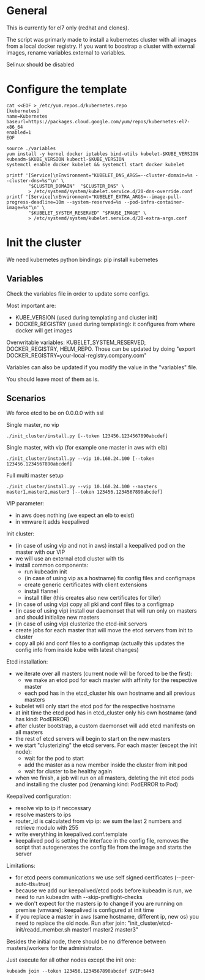 # General

This is currently for el7 only (redhat and clones).

The script was primarly made to install a kubernetes cluster with all images from a local docker registry.
If you want to boostrap a cluster with external images, rename variables.external to variables.  

Selinux should be disabled

# Configure the template #

    cat <<EOF > /etc/yum.repos.d/kubernetes.repo
    [kubernetes]
    name=Kubernetes
    baseurl=https://packages.cloud.google.com/yum/repos/kubernetes-el7-x86_64
    enabled=1
    EOF

    source ./variables
    yum install -y kernel docker iptables bind-utils kubelet-$KUBE_VERSION kubeadm-$KUBE_VERSION kubectl-$KUBE_VERSION
    systemctl enable docker kubelet && systemctl start docker kubelet

    printf '[Service]\nEnvironment="KUBELET_DNS_ARGS=--cluster-domain=%s --cluster-dns=%s"\n' \
            "$CLUSTER_DOMAIN"  "$CLUSTER_DNS" \
            > /etc/systemd/system/kubelet.service.d/20-dns-override.conf
    printf '[Service]\nEnvironment="KUBELET_EXTRA_ARGS=--image-pull-progress-deadline=10m --system-reserved=%s --pod-infra-container-image=%s"\n' \
            "$KUBELET_SYSTEM_RESERVED" "$PAUSE_IMAGE" \
            > /etc/systemd/system/kubelet.service.d/20-extra-args.conf

# Init the cluster #

We need kubernetes python bindings: pip install kubernetes

## Variables ##

Check the variables file in order to update some configs.

Most important are:

* KUBE_VERSION (used during templating and cluster init)
* DOCKER_REGISTRY (used during templating): it configures from where docker will get images

Overwritable variables: KUBELET_SYSTEM_RESERVED, DOCKER_REGISTRY, HELM_REPO. Those can be updated by doing
"export DOCKER_REGISTRY=your-local-registry.company.com"

Variables can also be updated if you modify the value in the "variables" file.

You should leave most of them as is. 


## Scenarios ##
We force etcd to be on 0.0.0.0 with ssl

Single master, no vip

    ./init_cluster/install.py [--token 123456.1234567890abcdef]

Single master, with vip (for example one master in aws with elb)

    ./init_cluster/install.py --vip 10.160.24.100 [--token 123456.1234567890abcdef]

Full multi master setup

    ./init_cluster/install.py --vip 10.160.24.100 --masters master1,master2,master3 [--token 123456.1234567890abcdef]

VIP parameter:

* in aws does nothing (we expect an elb to exist)
* in vmware it adds keepalived

Init cluster:
- (in case of using vip and not in aws) install a keepalived pod on the master with our VIP
- we will use an external etcd cluster with tls
- install common components:
	- run kubeadm init
	- (in case of using vip as a hostname) fix config files and configmaps
	- create generic certificates with client extensions
	- install flannel
	- install tiller (this creates also new certificates for tiller)
- (in case of using vip) copy all pki and conf files to a configmap
- (in case of using vip) install our daemonset that will run only on masters and should initialize new masters
- (in case of using vip) clusterize the etcd-init servers
- create jobs for each master that will move the etcd servers from init to cluster
- copy all pki and conf files to a configmap (actually this updates the config info from inside kube with latest changes)

Etcd installation:
- we iterate over all masters (current node will be forced to be the first):
	- we make an etcd pod for each master with affinity for the respective master
	- each pod has in the etcd_cluster his own hostname and all previous masters
- kubelet will only start the etcd pod for the respective hostname
- at init time the etcd pod has in etcd_cluster only his own hostname (and has kind: PodERROR)
- after cluster bootstrap, a custom daemonset will add etcd manifests on all masters
- the rest of etcd servers will begin to start on the new masters
- we start "clusterizing" the etcd servers. For each master (except the init node):
	- wait for the pod to start
	- add the master as a new member inside the cluster from init pod
	- wait for cluster to be healthy again
- when we finish, a job will run on all masters, deleting the init etcd pods and installing the cluster pod (renaming kind: PodERROR to Pod)

Keepalived configuration:
- resolve vip to ip if neccessary
- resolve masters to ips
- router_id is calculated from vip ip: we sum the last 2 numbers and retrieve modulo with 255
- write everything in keepalived.conf.template
- keepalived pod is setting the interface in the config file,
removes the script that autogenerates the config file from the image
and starts the server

Limitations:
- for etcd peers communications we use self signed certificates (--peer-auto-tls=true)
- because we add our keepalived/etcd pods before kubeadm is run, we need to run kubeadm with --skip-preflight-checks
- we don't expect for the masters ip to change if you are running on premise (vmware): keepalived is configured at init time
- if you replace a master in aws (same hostname, different ip, new os) you need to replace the old node. Run after join:
  "init_cluster/etcd-init/readd_member.sh master1 master2 master3"

Besides the initial node, there should be no difference between masters/workers for the administrator.

Just execute for all other nodes except the init one:

    kubeadm join --token 123456.1234567890abcdef $VIP:6443

